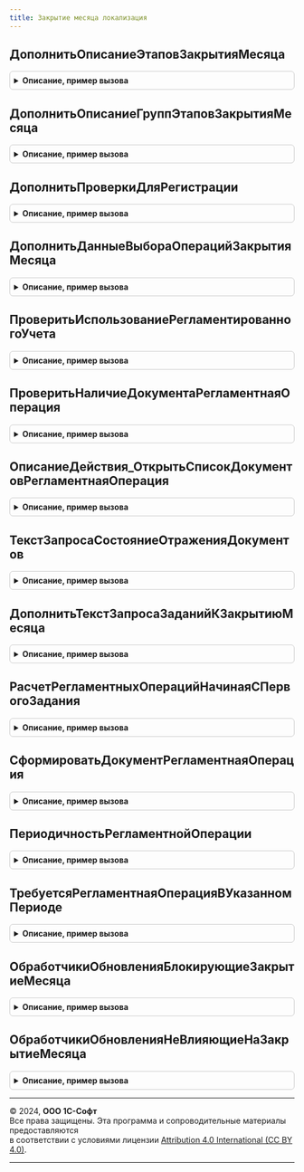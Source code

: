 ```yaml
---
title: Закрытие месяца локализация
---
```



## ДополнитьОписаниеЭтаповЗакрытияМесяца
<details style="margin: 1em 0; padding: 0.5em; border: 1px solid #ccc; border-radius: 6px;">

<summary style="font-weight: bold; cursor: pointer;">Описание, пример вызова</summary>

```bsl

// Заполнение таблицы этапов закрытия месяца.
// Элементы данной таблицы являются элементами второго уровня в дереве этапов в форме закрытия месяца.
//
// Параметры:
//	ТаблицаЭтапов - см. Обработки.ОперацииЗакрытияМесяца.ИнициализироватьТаблицуОписанияЭтапов
//
Процедура ДополнитьОписаниеЭтаповЗакрытияМесяца(ТаблицаЭтапов) Экспорт
```

Пример вызова
```bsl
ЗакрытиеМесяцаЛокализация.ДополнитьОписаниеЭтаповЗакрытияМесяца(ТаблицаЭтапов) 
```
</details>

## ДополнитьОписаниеГруппЭтаповЗакрытияМесяца
<details style="margin: 1em 0; padding: 0.5em; border: 1px solid #ccc; border-radius: 6px;">

<summary style="font-weight: bold; cursor: pointer;">Описание, пример вызова</summary>

```bsl

// Заполнение таблицы групп этапов закрытия месяца.
// Элементы данной таблицы являются элементами верхнего уровня в дереве этапов в форме закрытия месяца.
//
// Параметры:
//	ТаблицаГруппЭтапов - см. Обработки.ОперацииЗакрытияМесяца.ИнициализироватьТаблицуОписанияГруппЭтапов
//
Процедура ДополнитьОписаниеГруппЭтаповЗакрытияМесяца(ТаблицаГруппЭтапов) Экспорт
```

Пример вызова
```bsl
ЗакрытиеМесяцаЛокализация.ДополнитьОписаниеГруппЭтаповЗакрытияМесяца(ТаблицаГруппЭтапов) 
```
</details>

## ДополнитьПроверкиДляРегистрации
<details style="margin: 1em 0; padding: 0.5em; border: 1px solid #ccc; border-radius: 6px;">

<summary style="font-weight: bold; cursor: pointer;">Описание, пример вызова</summary>

```bsl

// Заполняет проверки, выполняемые в рамках закрытия месяца.
//
// Параметры:
//	ТаблицаПроверок - см. АудитСостоянияСистемыПереопределяемый.ЗаполнитьПроверкиДляРегистрации.
//
Процедура ДополнитьПроверкиДляРегистрации(ТаблицаПроверок) Экспорт
```

Пример вызова
```bsl
ЗакрытиеМесяцаЛокализация.ДополнитьПроверкиДляРегистрации(ТаблицаПроверок) 
```
</details>

## ДополнитьДанныеВыбораОперацийЗакрытияМесяца
<details style="margin: 1em 0; padding: 0.5em; border: 1px solid #ccc; border-radius: 6px;">

<summary style="font-weight: bold; cursor: pointer;">Описание, пример вызова</summary>

```bsl


// Дополняет список операций закрытия месяца, использующих механизм заданий к закрытию месяца.
//
// Параметры:
// 	ДанныеВыбора - СписокЗначений -
//
Процедура ДополнитьДанныеВыбораОперацийЗакрытияМесяца(ДанныеВыбора) Экспорт
```

Пример вызова
```bsl
ЗакрытиеМесяцаЛокализация.ДополнитьДанныеВыбораОперацийЗакрытияМесяца(ДанныеВыбора) 
```
</details>

## ПроверитьИспользованиеРегламентированногоУчета
<details style="margin: 1em 0; padding: 0.5em; border: 1px solid #ccc; border-radius: 6px;">

<summary style="font-weight: bold; cursor: pointer;">Описание, пример вызова</summary>

```bsl

//++ НЕ УТ

// Проверяет использование регламентированного учета в рассчитываемом периоде.
//
// Параметры:
//	ПараметрыОбработчика - Структура - параметры обработчика события этапа.
//	ИзменятьСостояниеЭтапа - Булево -
//
// Возвращаемое значение:
//	Булево - признак использования регламентированного учета.
//
Функция ПроверитьИспользованиеРегламентированногоУчета(ПараметрыОбработчика, ИзменятьСостояниеЭтапа = Истина) Экспорт
```

Пример вызова
```bsl
Результат = ЗакрытиеМесяцаЛокализация.ПроверитьИспользованиеРегламентированногоУчета(ПараметрыОбработчика, ИзменятьСостояниеЭтапа);
```
</details>

## ПроверитьНаличиеДокументаРегламентнаяОперация
<details style="margin: 1em 0; padding: 0.5em; border: 1px solid #ccc; border-radius: 6px;">

<summary style="font-weight: bold; cursor: pointer;">Описание, пример вызова</summary>

```bsl

// Проверяет наличие документов "Регламентная операция".
//
// Параметры:
//	ПараметрыОбработчика 			   - Структура - параметры обработчика события этапа
//	ТипОперации							- Неопределено
//++ Локализация
//										- ПеречислениеСсылка.ТипыРегламентныхОпераций - тип операции документа
//-- Локализация
//											если не указан, то анализируется типы операций из свойства ТипыРегламентныхОпераций данного этапа
//	ИмяТаблицыОтбораОрганизаций 	   - Строка - имя временной таблицы для отбора документов по организациям
//											организации в указанной таблице должны находиться в поле с именем "Ссылка"
//											если таблица не указана, то отбираются все организации из свойства МассивОрганизаций
//	ДляЭтапаИспользуетсяРегистрЗаданий - Булево - признак того, что для данного этапа используется один из регистров "ЗаданияК...".
//
// Возвращаемое значение:
//	Булево - признак наличия документов.
//
Функция ПроверитьНаличиеДокументаРегламентнаяОперация(ПараметрыОбработчика, Знач ТипОперации = Неопределено, Экспорт
```

Пример вызова
```bsl
Результат = ЗакрытиеМесяцаЛокализация.ПроверитьНаличиеДокументаРегламентнаяОперация(ПараметрыОбработчика, ТипОперации, );
```
</details>

## ОписаниеДействия_ОткрытьСписокДокументовРегламентнаяОперация
<details style="margin: 1em 0; padding: 0.5em; border: 1px solid #ccc; border-radius: 6px;">

<summary style="font-weight: bold; cursor: pointer;">Описание, пример вызова</summary>

```bsl

// Описание действия "Открыть форму списка документов ""Регламентная операция""".
// Отбор по типам операций берется из свойства ТипыРегламентныхОпераций описания этапа закрытия месяца.
//
// Возвращаемое значение:
//	Структура - см. ЗакрытиеМесяцаСервер.СтруктураОписанияДействия
//
Функция ОписаниеДействия_ОткрытьСписокДокументовРегламентнаяОперация() Экспорт
```

Пример вызова
```bsl
Результат = ЗакрытиеМесяцаЛокализация.ОписаниеДействия_ОткрытьСписокДокументовРегламентнаяОперация() 
```
</details>

## ТекстЗапросаСостояниеОтраженияДокументов
<details style="margin: 1em 0; padding: 0.5em; border: 1px solid #ccc; border-radius: 6px;">

<summary style="font-weight: bold; cursor: pointer;">Описание, пример вызова</summary>

```bsl

// Возвращает текст запроса для определения состояния отражения документов в регламентированном учете.
//
// Возвращаемое значение:
//	Строка - текст запроса для определения состояния отражения документов.
//
Функция ТекстЗапросаСостояниеОтраженияДокументов() Экспорт
```

Пример вызова
```bsl
Результат = ЗакрытиеМесяцаЛокализация.ТекстЗапросаСостояниеОтраженияДокументов() 
```
</details>

## ДополнитьТекстЗапросаЗаданийКЗакрытиюМесяца
<details style="margin: 1em 0; padding: 0.5em; border: 1px solid #ccc; border-radius: 6px;">

<summary style="font-weight: bold; cursor: pointer;">Описание, пример вызова</summary>

```bsl

// Дополняет текст запроса механизма формирования заданий закрытия месяца.
//
// Параметры:
// 	Запрос - Запрос - используется для установки параметров запроса.
// 	ТекстЗапроса - Строка - строка с текстом запроса.
// 	ТекстЗапросаВременныхТаблиц - Строка - строка с текстом запроса временных таблиц.
// 	ИменаВременныхТаблиц - Строка - массив имен создаваемых временных таблиц для последующего уничтожения.
Процедура ДополнитьТекстЗапросаЗаданийКЗакрытиюМесяца(Запрос, ТекстЗапроса, ТекстЗапросаВременныхТаблиц, ИменаВременныхТаблиц) Экспорт
```

Пример вызова
```bsl
ЗакрытиеМесяцаЛокализация.ДополнитьТекстЗапросаЗаданийКЗакрытиюМесяца(Запрос, ТекстЗапроса, ТекстЗапросаВременныхТаблиц, ИменаВременныхТаблиц) 
```
</details>

## РасчетРегламентныхОперацийНачинаяСПервогоЗадания
<details style="margin: 1em 0; padding: 0.5em; border: 1px solid #ccc; border-radius: 6px;">

<summary style="font-weight: bold; cursor: pointer;">Описание, пример вызова</summary>

```bsl

// Формирует документы "Регламентная операция" начиная с первого пересчитываемого периода до текущего рассчитываемого периода.
//
// Параметры:
//	ПараметрыОбработчика - Структура - параметры обработчика события этапа
//	ПоОрганизациямДляКоторыхЕстьЗадания	- Булево -
//
Процедура РасчетРегламентныхОперацийНачинаяСПервогоЗадания(ПараметрыОбработчика, ПоОрганизациямДляКоторыхЕстьЗадания) Экспорт
```

Пример вызова
```bsl
ЗакрытиеМесяцаЛокализация.РасчетРегламентныхОперацийНачинаяСПервогоЗадания(ПараметрыОбработчика, ПоОрганизациямДляКоторыхЕстьЗадания) 
```
</details>

## СформироватьДокументРегламентнаяОперация
<details style="margin: 1em 0; padding: 0.5em; border: 1px solid #ccc; border-radius: 6px;">

<summary style="font-weight: bold; cursor: pointer;">Описание, пример вызова</summary>

```bsl

// Формирует документы "Регламентная операция" за один период.
//
// Параметры:
//	ПараметрыОбработчика - Структура - параметры обработчика события этапа
//	МассивОрганизаций - Массив -
//	ТипОперации 		 - Неопределено
//++ Локализация
//						 - ПеречислениеСсылка.ТипыРегламентныхОпераций - тип операции документа
//-- Локализация
//							если не указан, то создаются документы со всеми типами операций из свойства ТипыРегламентныхОпераций данного этапа
//	Период 				 - Дата, Неопределено - период для формирования документов;
//							если период не указан, то формируются документы за текущий рассчитываемый период.
//
// Возвращаемое значение:
//  Неопределено
//++ Локализация
//	,Структура - см. Документы.РегламентнаяОперация.РассчитатьРегламентныеОперации
//-- Локализация
//
Функция СформироватьДокументРегламентнаяОперация(ПараметрыОбработчика, МассивОрганизаций, Знач ТипОперации = Неопределено, Знач Период = Неопределено) Экспорт
```

Пример вызова
```bsl
Результат = ЗакрытиеМесяцаЛокализация.СформироватьДокументРегламентнаяОперация(ПараметрыОбработчика, МассивОрганизаций, ТипОперации, Период);
```
</details>

## ПериодичностьРегламентнойОперации
<details style="margin: 1em 0; padding: 0.5em; border: 1px solid #ccc; border-radius: 6px;">

<summary style="font-weight: bold; cursor: pointer;">Описание, пример вызова</summary>

```bsl

// Возвращает требуемую периодичность указанной регламентной операции.
//
// Параметры:
//	ТипОперации - Неопределено
//++ Локализация
//					- ПеречислениеСсылка.ТипыРегламентныхОпераций - тип операции документа
//-- Локализация
//
// Возвращаемое значение:
//	 ПеречислениеСсылка.Периодичность - периодичность операции.
//
Функция ПериодичностьРегламентнойОперации(ТипОперации) Экспорт
```

Пример вызова
```bsl
Результат = ЗакрытиеМесяцаЛокализация.ПериодичностьРегламентнойОперации(ТипОперации) 
```
</details>

## ТребуетсяРегламентнаяОперацияВУказанномПериоде
<details style="margin: 1em 0; padding: 0.5em; border: 1px solid #ccc; border-radius: 6px;">

<summary style="font-weight: bold; cursor: pointer;">Описание, пример вызова</summary>

```bsl

// Проверяет совпадение указанного периода и периодичности регламентной операции.
//
// Параметры:
//	ТипОперации - Неопределено
//++ Локализация
//				- ПеречислениеСсылка.ТипыРегламентныхОпераций - тип операции документа
//-- Локализация
//	Период 		- Дата - период для формирования документа по данной операции.
//
// Возвращаемое значение:
//	 Булево - признак необходимости формирования документа.
//
Функция ТребуетсяРегламентнаяОперацияВУказанномПериоде(ТипОперации, Период) Экспорт
```

Пример вызова
```bsl
Результат = ЗакрытиеМесяцаЛокализация.ТребуетсяРегламентнаяОперацияВУказанномПериоде(ТипОперации, Период) 
```
</details>

## ОбработчикиОбновленияБлокирующиеЗакрытиеМесяца
<details style="margin: 1em 0; padding: 0.5em; border: 1px solid #ccc; border-radius: 6px;">

<summary style="font-weight: bold; cursor: pointer;">Описание, пример вызова</summary>

```bsl

// Обработчики обновления блокирующие закрытие месяца.
// Параметры:
//  Обработчики - Строка - Обработчики обновления не влияющие на закрытие месяца.
//
Процедура ОбработчикиОбновленияБлокирующиеЗакрытиеМесяца(Обработчики) Экспорт
```

Пример вызова
```bsl
ЗакрытиеМесяцаЛокализация.ОбработчикиОбновленияБлокирующиеЗакрытиеМесяца(Обработчики) 
```
</details>

## ОбработчикиОбновленияНеВлияющиеНаЗакрытиеМесяца
<details style="margin: 1em 0; padding: 0.5em; border: 1px solid #ccc; border-radius: 6px;">

<summary style="font-weight: bold; cursor: pointer;">Описание, пример вызова</summary>

```bsl

// Обработчики обновления не влияющие на закрытие месяца.
// Параметры:
//  Обработчики - Строка - Обработчики обновления не влияющие на закрытие месяца.
//
Процедура ОбработчикиОбновленияНеВлияющиеНаЗакрытиеМесяца(Обработчики) Экспорт
```

Пример вызова
```bsl
ЗакрытиеМесяцаЛокализация.ОбработчикиОбновленияНеВлияющиеНаЗакрытиеМесяца(Обработчики) 
```
</details>

---

© 2024, **ООО 1С-Софт**  
Все права защищены. Эта программа и сопроводительные материалы предоставляются  
в соответствии с условиями лицензии [Attribution 4.0 International (CC BY 4.0)](https://creativecommons.org/licenses/by/4.0/legalcode).

---
